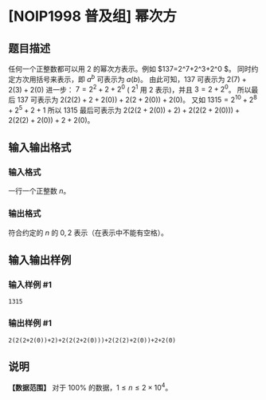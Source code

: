 # [NOIP1998 普及组] 幂次方

## 题目描述

任何一个正整数都可以用 $2$ 的幂次方表示。例如 $137=2^7+2^3+2^0 $。 同时约定方次用括号来表示，即 $a^b$ 可表示为
$a(b)$。 由此可知，$137$ 可表示为 $2(7)+2(3)+2(0)$ 进一步： $7= 2^2+2+2^0$ ( $2^1$ 用 $2$
表示)，并且 $3=2+2^0$。 所以最后 $137$ 可表示为 $2(2(2)+2+2(0))+2(2+2(0))+2(0)$。 又如
$1315=2^{10} +2^8 +2^5 +2+1$ 所以 $1315$ 最后可表示为
$2(2(2+2(0))+2)+2(2(2+2(0)))+2(2(2)+2(0))+2+2(0)$。

## 输入输出格式

### 输入格式

  

一行一个正整数 $n$。

### 输出格式

  

符合约定的 $n$ 的 $0, 2$ 表示（在表示中不能有空格）。

## 输入输出样例

### 输入样例 #1

    
    
    1315

### 输出样例 #1

    
    
    2(2(2+2(0))+2)+2(2(2+2(0)))+2(2(2)+2(0))+2+2(0)

## 说明

**【数据范围】** 对于 $100\%$ 的数据，$1 \le n \le 2 \times {10}^4$。

